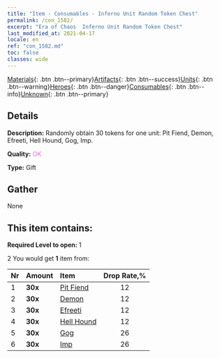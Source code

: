 ```yaml
---
title: "Item - Consumables - Inferno Unit Random Token Chest"
permalink: /con_1582/
excerpt: "Era of Chaos  Inferno Unit Random Token Chest"
last_modified_at: 2021-04-17
locale: en
ref: "con_1582.md"
toc: false
classes: wide
---
```

 [Materials](/Items/){: .btn .btn--primary}[Artifacts](/Items/Artifacts/){: .btn .btn--success}[Units](/Items/Units/){: .btn .btn--warning}[Heroes](/Items/Heroes/){: .btn .btn--danger}[Consumables](/Items/Consumables/){: .btn .btn--info}[Unknown](/Items/Unknown/){: .btn .btn--primary}

## Details
 **Description:** Randomly obtain 30 tokens for one unit: Pit Fiend, Demon, Efreeti, Hell Hound, Gog, Imp.

 **Quality:** <span style="color: #DA70D6">OK</span>

 **Type:** Gift

## Gather

  None

## This item contains:

 **Required Level to open:** 1

 2 You would get **1** item  from:

  | Nr | Amount |     Item    | Drop Rate,% |
  |:---|:-------|:------------|:---------:|
  | 1 |  **30x** | [Pit Fiend](/Items/unt_230/) | 12 | 
  | 2 |  **30x** | [Demon](/Items/unt_229/) | 12 | 
  | 3 |  **30x** | [Efreeti](/Items/unt_231/) | 12 | 
  | 4 |  **30x** | [Hell Hound](/Items/unt_228/) | 12 | 
  | 5 |  **30x** | [Gog](/Items/unt_227/) | 26 | 
  | 6 |  **30x** | [Imp](/Items/unt_226/) | 26 | 
